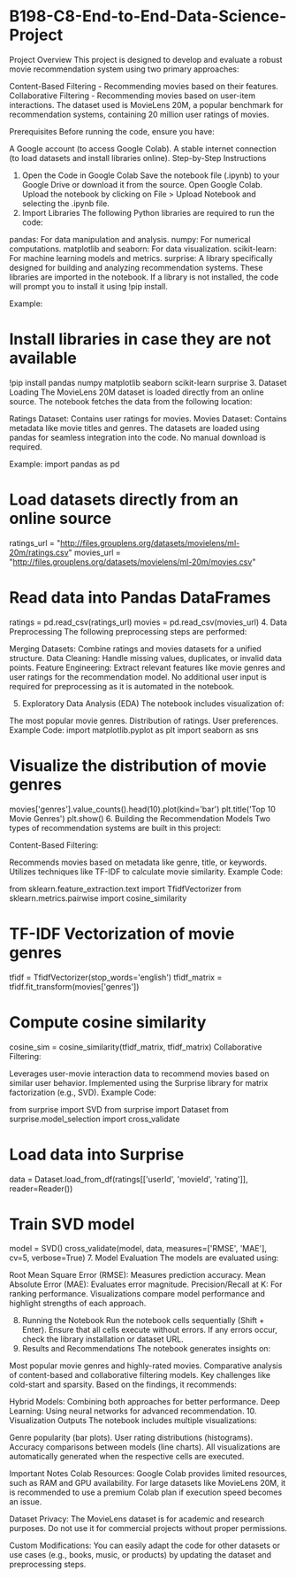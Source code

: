 # B198-C8-End-to-End-Data-Science-Project
Project Overview
This project is designed to develop and evaluate a robust movie recommendation system using two primary approaches:

Content-Based Filtering - Recommending movies based on their features.
Collaborative Filtering - Recommending movies based on user-item interactions.
The dataset used is MovieLens 20M, a popular benchmark for recommendation systems, containing 20 million user ratings of movies.

Prerequisites
Before running the code, ensure you have:

A Google account (to access Google Colab).
A stable internet connection (to load datasets and install libraries online).
Step-by-Step Instructions
1. Open the Code in Google Colab
Save the notebook file (.ipynb) to your Google Drive or download it from the source.
Open Google Colab.
Upload the notebook by clicking on File > Upload Notebook and selecting the .ipynb file.
2. Import Libraries
The following Python libraries are required to run the code:

pandas: For data manipulation and analysis.
numpy: For numerical computations.
matplotlib and seaborn: For data visualization.
scikit-learn: For machine learning models and metrics.
surprise: A library specifically designed for building and analyzing recommendation systems.
These libraries are imported in the notebook. If a library is not installed, the code will prompt you to install it using !pip install.

Example:
# Install libraries in case they are not available
!pip install pandas numpy matplotlib seaborn scikit-learn surprise
3. Dataset Loading
The MovieLens 20M dataset is loaded directly from an online source. The notebook fetches the data from the following location:

Ratings Dataset: Contains user ratings for movies.
Movies Dataset: Contains metadata like movie titles and genres.
The datasets are loaded using pandas for seamless integration into the code. No manual download is required.

Example:
import pandas as pd

# Load datasets directly from an online source
ratings_url = "http://files.grouplens.org/datasets/movielens/ml-20m/ratings.csv"
movies_url = "http://files.grouplens.org/datasets/movielens/ml-20m/movies.csv"

# Read data into Pandas DataFrames
ratings = pd.read_csv(ratings_url)
movies = pd.read_csv(movies_url)
4. Data Preprocessing
The following preprocessing steps are performed:

Merging Datasets: Combine ratings and movies datasets for a unified structure.
Data Cleaning: Handle missing values, duplicates, or invalid data points.
Feature Engineering: Extract relevant features like movie genres and user ratings for the recommendation model.
No additional user input is required for preprocessing as it is automated in the notebook.

5. Exploratory Data Analysis (EDA)
The notebook includes visualization of:

The most popular movie genres.
Distribution of ratings.
User preferences.
Example Code:
import matplotlib.pyplot as plt
import seaborn as sns

# Visualize the distribution of movie genres
movies['genres'].value_counts().head(10).plot(kind='bar')
plt.title('Top 10 Movie Genres')
plt.show()
6. Building the Recommendation Models
Two types of recommendation systems are built in this project:

Content-Based Filtering:

Recommends movies based on metadata like genre, title, or keywords.
Utilizes techniques like TF-IDF to calculate movie similarity.
Example Code:

from sklearn.feature_extraction.text import TfidfVectorizer
from sklearn.metrics.pairwise import cosine_similarity

# TF-IDF Vectorization of movie genres
tfidf = TfidfVectorizer(stop_words='english')
tfidf_matrix = tfidf.fit_transform(movies['genres'])

# Compute cosine similarity
cosine_sim = cosine_similarity(tfidf_matrix, tfidf_matrix)
Collaborative Filtering:

Leverages user-movie interaction data to recommend movies based on similar user behavior.
Implemented using the Surprise library for matrix factorization (e.g., SVD).
Example Code:

from surprise import SVD
from surprise import Dataset
from surprise.model_selection import cross_validate

# Load data into Surprise
data = Dataset.load_from_df(ratings[['userId', 'movieId', 'rating']], reader=Reader())

# Train SVD model
model = SVD()
cross_validate(model, data, measures=['RMSE', 'MAE'], cv=5, verbose=True)
7. Model Evaluation
The models are evaluated using:

Root Mean Square Error (RMSE): Measures prediction accuracy.
Mean Absolute Error (MAE): Evaluates error magnitude.
Precision/Recall at K: For ranking performance.
Visualizations compare model performance and highlight strengths of each approach.

8. Running the Notebook
Run the notebook cells sequentially (Shift + Enter).
Ensure that all cells execute without errors. If any errors occur, check the library installation or dataset URL.
9. Results and Recommendations
The notebook generates insights on:

Most popular movie genres and highly-rated movies.
Comparative analysis of content-based and collaborative filtering models.
Key challenges like cold-start and sparsity.
Based on the findings, it recommends:

Hybrid Models: Combining both approaches for better performance.
Deep Learning: Using neural networks for advanced recommendation.
10. Visualization Outputs
The notebook includes multiple visualizations:

Genre popularity (bar plots).
User rating distributions (histograms).
Accuracy comparisons between models (line charts).
All visualizations are automatically generated when the respective cells are executed.

Important Notes
Colab Resources:
Google Colab provides limited resources, such as RAM and GPU availability. For large datasets like MovieLens 20M, it is recommended to use a premium Colab plan if execution speed becomes an issue.

Dataset Privacy:
The MovieLens dataset is for academic and research purposes. Do not use it for commercial projects without proper permissions.

Custom Modifications:
You can easily adapt the code for other datasets or use cases (e.g., books, music, or products) by updating the dataset and preprocessing steps.
